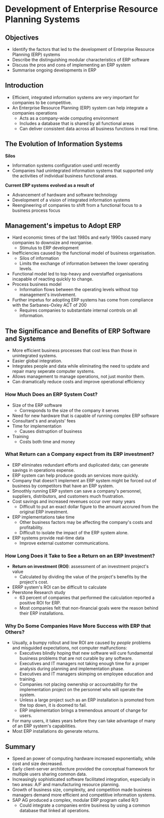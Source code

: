 # Development of Enterprise Resource Planning Systems

## Objectives

- Identify the factors that led to the development of Enterprise Resource
  Planning (ERP) systems
- Describe the distinguishing modular characteristics of ERP software
- Discuss the pros and cons of implementing an ERP system
- Summarise ongoing developments in ERP

## Introduction

- Efficient, integrated information systems are very important for companies to
  be competitive.
- An Enterprise Resource Planning (ERP) system can help integrate a companies
  operations
  - Acts as a company-wide computing environment
  - Includes a database that is shared by all functional areas
  - Can deliver consistent data across all business functions in real time.

## The Evolution of Information Systems

**Silos**

- Information systems configuration used until recently
- Companies had unintegrated information systems that supported only the
  activities of individual business functional areas.

**Current ERP systems evolved as a result of**

- Advancement of hardware and software technology
- Development of a vision of integrated information systems
- Reengineering of companies to shift from a functional focus to a business
  process focus

## Management's impetus to Adopt ERP

- Hard economic times of the last 1980s and early 1990s caused many companies to
  downsize and reorganise.
  - Stimulus to ERP development
- Inefficiencies caused by the functional model of business organisation.
  - Silos of information
  - Limits the exchange of information between the lower operating levels.
- Functional model led to top-heavy and overstaffed organisations incapable of
  reacting quickly to change.
- Process business model
  - Information flows between the operating levels without top management's
    involvement.
- Further impetus for adopting ERP systems has come from compliance with the
  Sarbanes-Oxley ACT of 200
  - Requires companies to substantiate internal controls on all information.

## The Significance and Benefits of ERP Software and Systems

- More efficient business processes that cost less than those in unintegrated
  systems.
- Easier global integration.
- Integrates people and data while eliminating the need to update and repair
  many seperate computer systems.
- Allows management to manage operations, not just monitor them.
- Can dramatically reduce costs and improve operational efficiency

### How Much Does an ERP System Cost?

- Size of the ERP software
  - Corresponds to the size of the company it serves
- Need for new hardware that is capable of running complex ERP software
- Consultant's and analysts' fees
- Time for implementation
  - Causes distruption of business
- Training
  - Costs both time and money

### What Return can a Company expect from its ERP investment?

- ERP eliminates redundant efforts and duplicated data; can generate savings in
  operations expense.
- ERP system can help produce goods an services more quickly.
- Company that doesn't implement an ERP system might be forced out of business
  by competitors that have an ERP system.
- Smoothly running ERP system can save a company's personnel, suppliers,
  distributors, and customers much frustration.
- Cost savings and increased revenues occur over many years
  - Difficult to put an exact dollar figure to the amount accrured from the
    original ERP investment.
- ERP implementations take time
  - Other business factors may be affecting the company's costs and
    profitability.
  - Difficult to isolate the impact of the ERP system alone.
- ERP systems provide real-time data
  - Improve external customer communications.

### How Long Does it Take to See a Return on an ERP Investment?

- **Return on investment (ROI)**: assessment of an investment project's value
  - Calculated by dividing the value of the project's benefits by the project's
    cost.
- ERRP system's ROI can be difficult to calculate
- Peerstone Research study
  - 63 percent of companies that performed the calculation reported a positive
    ROI for ERP.
  - Most companies felt that non-financial goals were the reason behind their
    ERP installations.

### Why Do Some Companies Have More Success with ERP that Others?

- Usually, a bumpy rollout and low ROI are caused by _people_ problems and
  misguided expectations, not computer malfunctions:
  - Executives blindly hoping that new software will cure fundamental business
    problems that are not curable by any software.
  - Executives and IT managers not taking enough time for a proper analysis
    during planning and implementation phase.
  - Executives and IT managers skimping on employee education and training.
  - Companies not placing ownership or accountability for the implementation
    project on the personnel who will operate the system.
  - Unless a large project such as an ERP installation is promoted from the top
    down, it is doomed to fail.
  - ERP implementation brings a tremendous amount of change for users.
- For many users, it takes years before they can take advantage of many of an
  ERP system's capabilities.
- Most ERP installations do generate returns.

## Summary

- Speed an power of computing hardware increased exponentially, while cost and
  size decreased.
- Early client-server architecture provided the conceptual framework for
  multiple users sharing common data.
- Increasingly sophisticated software facilitated integration, especially in two
  areas: A/F and manufacturing resource planning.
- Growth of business size, complexity, and competition made business managers
  demand more efficient and competitive information systems.
- SAP AG produced a complex, modular ERP program called R/3
  - Could integrate a companies entire business by using a common database that
    linked all operations.
